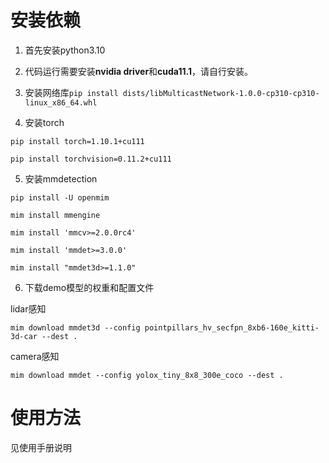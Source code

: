
# 安装依赖
1. 首先安装python3.10

2. 代码运行需要安装**nvidia driver**和**cuda11.1**，请自行安装。

3. 安装网络库`pip install dists/libMulticastNetwork-1.0.0-cp310-cp310-linux_x86_64.whl`

4. 安装torch

`pip install torch=1.10.1+cu111`

`pip install torchvision=0.11.2+cu111`


5. 安装mmdetection

`pip install -U openmim`

`mim install mmengine`

`mim install 'mmcv>=2.0.0rc4'`

`mim install 'mmdet>=3.0.0'`

`mim install "mmdet3d>=1.1.0"`

6. 下载demo模型的权重和配置文件

lidar感知

`mim download mmdet3d --config pointpillars_hv_secfpn_8xb6-160e_kitti-3d-car --dest .`

camera感知

`mim download mmdet --config yolox_tiny_8x8_300e_coco --dest .`

# 使用方法
见使用手册说明

